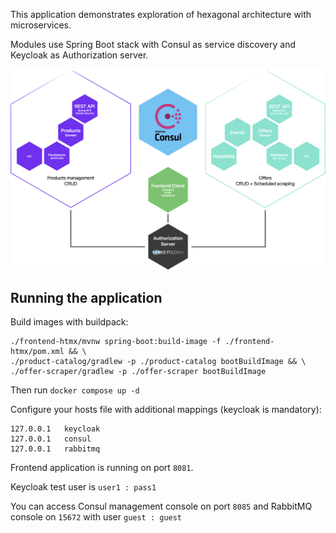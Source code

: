 This application demonstrates exploration of hexagonal architecture with microservices.

Modules use Spring Boot stack with Consul as service discovery and Keycloak as Authorization server.

![application](docs/application.png)

## Running the application

Build images with buildpack:

```
./frontend-htmx/mvnw spring-boot:build-image -f ./frontend-htmx/pom.xml && \
./product-catalog/gradlew -p ./product-catalog bootBuildImage && \
./offer-scraper/gradlew -p ./offer-scraper bootBuildImage
```

Then run `docker compose up -d`

Configure your hosts file with additional mappings (keycloak is mandatory):

```
127.0.0.1   keycloak
127.0.0.1   consul
127.0.0.1   rabbitmq
```

Frontend application is running on port `8081`.

Keycloak test user is `user1 : pass1`

You can access Consul management console on port `8085` and RabbitMQ console on `15672` with user `guest : guest`
